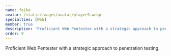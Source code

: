 ```yaml
---
name: fejka
avatar: /static/images/avatar/player9.webp
specialties: [Web]
member: true
description: 'Proficient Web Pentester with a strategic approach to penetration testing.'
order: 9
---
```


Proficient Web Pentester with a strategic approach to penetration testing.
